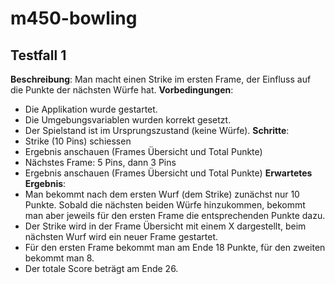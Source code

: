 # m450-bowling

## Testfall 1

**Beschreibung**: Man macht einen Strike im ersten Frame, der Einfluss auf die Punkte der nächsten Würfe hat.
**Vorbedingungen**:
- Die Applikation wurde gestartet.
- Die Umgebungsvariablen wurden korrekt gesetzt.
- Der Spielstand ist im Ursprungszustand (keine Würfe).
**Schritte**:
- Strike (10 Pins) schiessen
- Ergebnis anschauen (Frames Übersicht und Total Punkte)
- Nächstes Frame: 5 Pins, dann 3 Pins
- Ergebnis anschauen (Frames Übersicht und Total Punkte)
**Erwartetes Ergebnis**:
- Man bekommt nach dem ersten Wurf (dem Strike) zunächst nur 10 Punkte. Sobald die nächsten beiden Würfe hinzukommen, bekommt man aber jeweils für den ersten Frame die entsprechenden Punkte dazu.
- Der Strike wird in der Frame Übersicht mit einem X dargestellt, beim nächsten Wurf wird ein neuer Frame gestartet.
- Für den ersten Frame bekommt man am Ende 18 Punkte, für den zweiten bekommt man 8.
- Der totale Score beträgt am Ende 26.
